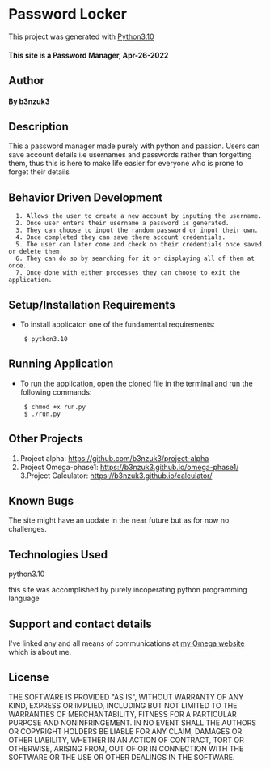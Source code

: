 # Password Locker

This project was generated with [Python3.10](https://www.python.org/downloads/release/python-3100/) 
#### This site is a Password Manager, Apr-26-2022
## Author
#### By b3nzuk3
## Description
This a password manager made purely with python and passion. Users can save account details i.e usernames and passwords rather than forgetting them, thus this is here to make life easier for everyone who is prone to forget their details

## Behavior Driven Development
      1. Allows the user to create a new account by inputing the username.
      2. Once user enters their username a password is generated.
      3. They can choose to input the random password or input their own.
      4. Once completed they can save there account credentials.
      5. The user can later come and check on their credentials once saved or delete them.
      6. They can do so by searching for it or displaying all of them at once.
      7. Once done with either processes they can choose to exit the application.


## Setup/Installation Requirements
* To install applicaton one of the fundamental requirements:

       $ python3.10

## Running Application
* To run the application, open the cloned file in the terminal and run the following commands:

       $ chmod +x run.py
       $ ./run.py

## Other Projects
1. Project alpha:
https://github.com/b3nzuk3/project-alpha
2. Project Omega-phase1:
https://b3nzuk3.github.io/omega-phase1/
3.Project Calculator:
https://b3nzuk3.github.io/calculator/

## Known Bugs
The site might have an update in the near future but as for now no challenges.
## Technologies Used
python3.10

this site was accomplished by purely incoperating python programming language

## Support and contact details
I've linked any and all means of communications at [my Omega website](https://b3nzuk3.github.io/omega-phase1/) which is about me.

## License
THE SOFTWARE IS PROVIDED "AS IS", WITHOUT WARRANTY OF ANY KIND,
EXPRESS OR IMPLIED, INCLUDING BUT NOT LIMITED TO THE WARRANTIES OF
MERCHANTABILITY, FITNESS FOR A PARTICULAR PURPOSE AND
NONINFRINGEMENT. IN NO EVENT SHALL THE AUTHORS OR COPYRIGHT HOLDERS BE
LIABLE FOR ANY CLAIM, DAMAGES OR OTHER LIABILITY, WHETHER IN AN ACTION
OF CONTRACT, TORT OR OTHERWISE, ARISING FROM, OUT OF OR IN CONNECTION
WITH THE SOFTWARE OR THE USE OR OTHER DEALINGS IN THE SOFTWARE.

